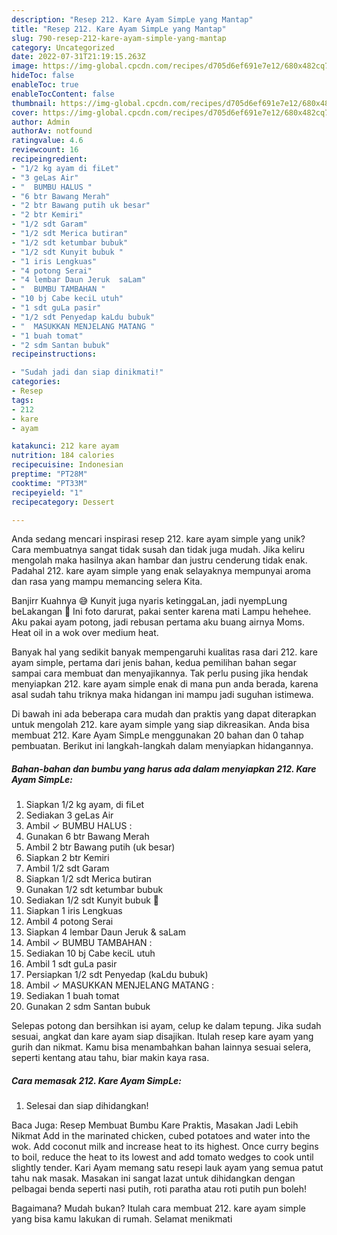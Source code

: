 ```yaml
---
description: "Resep 212. Kare Ayam SimpLe yang Mantap"
title: "Resep 212. Kare Ayam SimpLe yang Mantap"
slug: 790-resep-212-kare-ayam-simple-yang-mantap
category: Uncategorized
date: 2022-07-31T21:19:15.263Z
image: https://img-global.cpcdn.com/recipes/d705d6ef691e7e12/680x482cq70/212-kare-ayam-simple-foto-resep-utama.jpg
hideToc: false
enableToc: true
enableTocContent: false
thumbnail: https://img-global.cpcdn.com/recipes/d705d6ef691e7e12/680x482cq70/212-kare-ayam-simple-foto-resep-utama.jpg
cover: https://img-global.cpcdn.com/recipes/d705d6ef691e7e12/680x482cq70/212-kare-ayam-simple-foto-resep-utama.jpg
author: Admin
authorAv: notfound
ratingvalue: 4.6
reviewcount: 16
recipeingredient:
- "1/2 kg ayam di fiLet"
- "3 geLas Air"
- "  BUMBU HALUS "
- "6 btr Bawang Merah"
- "2 btr Bawang putih uk besar"
- "2 btr Kemiri"
- "1/2 sdt Garam"
- "1/2 sdt Merica butiran"
- "1/2 sdt ketumbar bubuk"
- "1/2 sdt Kunyit bubuk "
- "1 iris Lengkuas"
- "4 potong Serai"
- "4 lembar Daun Jeruk  saLam"
- "  BUMBU TAMBAHAN "
- "10 bj Cabe keciL utuh"
- "1 sdt guLa pasir"
- "1/2 sdt Penyedap kaLdu bubuk"
- "  MASUKKAN MENJELANG MATANG "
- "1 buah tomat"
- "2 sdm Santan bubuk"
recipeinstructions:

- "Sudah jadi dan siap dinikmati!"
categories:
- Resep
tags:
- 212
- kare
- ayam

katakunci: 212 kare ayam 
nutrition: 184 calories
recipecuisine: Indonesian
preptime: "PT28M"
cooktime: "PT33M"
recipeyield: "1"
recipecategory: Dessert

---
```





Anda sedang mencari inspirasi resep 212. kare ayam simple yang unik? Cara membuatnya sangat tidak susah dan tidak juga mudah. Jika keliru mengolah maka hasilnya akan hambar dan justru cenderung tidak enak. Padahal 212. kare ayam simple yang enak selayaknya mempunyai aroma dan rasa yang mampu memancing selera Kita.





Banjirr Kuahnya 😅 Kunyit juga nyaris ketinggaLan, jadi nyempLung beLakangan 🙈 Ini foto darurat, pakai senter karena mati Lampu hehehee. Aku pakai ayam potong, jadi rebusan pertama aku buang airnya Moms. Heat oil in a wok over medium heat.

Banyak hal yang sedikit banyak mempengaruhi kualitas rasa dari 212. kare ayam simple, pertama dari jenis bahan, kedua pemilihan bahan segar sampai cara membuat dan menyajikannya. Tak perlu pusing jika hendak menyiapkan 212. kare ayam simple enak di mana pun anda berada, karena asal sudah tahu triknya maka hidangan ini mampu jadi suguhan istimewa.






Di bawah ini ada beberapa cara mudah dan praktis yang dapat diterapkan untuk mengolah 212. kare ayam simple yang siap dikreasikan. Anda bisa membuat 212. Kare Ayam SimpLe menggunakan 20 bahan dan 0 tahap pembuatan. Berikut ini langkah-langkah dalam menyiapkan hidangannya.

<!--inarticleads1-->

##### Bahan-bahan dan bumbu yang harus ada dalam menyiapkan 212. Kare Ayam SimpLe:

1. Siapkan 1/2 kg ayam, di fiLet
1. Sediakan 3 geLas Air
1. Ambil  ✓ BUMBU HALUS :
1. Gunakan 6 btr Bawang Merah
1. Ambil 2 btr Bawang putih (uk besar)
1. Siapkan 2 btr Kemiri
1. Ambil 1/2 sdt Garam
1. Siapkan 1/2 sdt Merica butiran
1. Gunakan 1/2 sdt ketumbar bubuk
1. Sediakan 1/2 sdt Kunyit bubuk 🙈
1. Siapkan 1 iris Lengkuas
1. Ambil 4 potong Serai
1. Siapkan 4 lembar Daun Jeruk &amp; saLam
1. Ambil  ✓ BUMBU TAMBAHAN :
1. Sediakan 10 bj Cabe keciL utuh
1. Ambil 1 sdt guLa pasir
1. Persiapkan 1/2 sdt Penyedap (kaLdu bubuk)
1. Ambil  ✓ MASUKKAN MENJELANG MATANG :
1. Sediakan 1 buah tomat
1. Gunakan 2 sdm Santan bubuk


Selepas potong dan bersihkan isi ayam, celup ke dalam tepung. Jika sudah sesuai, angkat dan kare ayam siap disajikan. Itulah resep kare ayam yang gurih dan nikmat. Kamu bisa menambahkan bahan lainnya sesuai selera, seperti kentang atau tahu, biar makin kaya rasa. 

<!--inarticleads2-->

##### Cara memasak 212. Kare Ayam SimpLe:


1. Selesai dan siap dihidangkan!

Baca Juga: Resep Membuat Bumbu Kare Praktis, Masakan Jadi Lebih Nikmat Add in the marinated chicken, cubed potatoes and water into the wok. Add coconut milk and increase heat to its highest. Once curry begins to boil, reduce the heat to its lowest and add tomato wedges to cook until slightly tender. Kari Ayam memang satu resepi lauk ayam yang semua patut tahu nak masak. Masakan ini sangat lazat untuk dihidangkan dengan pelbagai benda seperti nasi putih, roti paratha atau roti putih pun boleh! 

Bagaimana? Mudah bukan? Itulah cara membuat 212. kare ayam simple yang bisa kamu lakukan di rumah. Selamat menikmati
